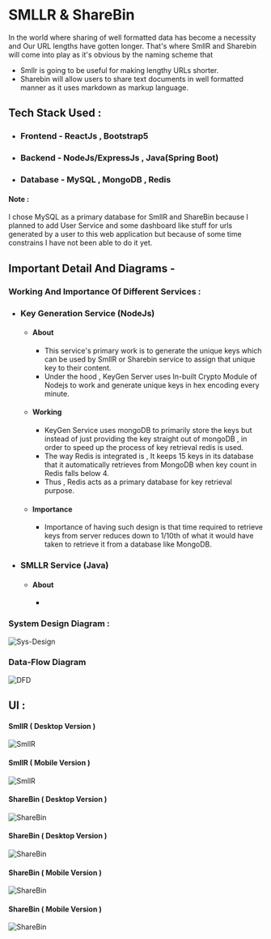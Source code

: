 # SMLLR & ShareBin
In the world where sharing of well formatted data has become a necessity and Our URL lengths have gotten longer.
That's where SmllR and Sharebin will come into play as it's obvious by the naming scheme that

- Smllr is going to be useful for making lengthy URLs shorter. 
- Sharebin will allow users to share text documents in well formatted manner as it uses markdown as markup language.


## Tech Stack Used :

- ### Frontend - ReactJs , Bootstrap5 
- ### Backend - NodeJs/ExpressJs , Java(Spring Boot)
- ### Database - MySQL , MongoDB , Redis  


#### Note : 
I chose MySQL as a primary database for SmllR and ShareBin because I planned to add User Service and some dashboard like stuff for urls generated by a user 
to this web application but because of some time constrains I have not been able to do it yet.


## Important Detail And Diagrams -

### Working And Importance Of Different Services :

- ### Key Generation Service (NodeJs)
  - #### About 
      - This service's primary work is to generate the unique keys which can be used by SmllR or Sharebin service to assign that unique key to their content.
      - Under the hood , KeyGen Server uses In-built Crypto Module of Nodejs to work and generate unique keys in hex encoding every minute.
  - #### Working
     - KeyGen Service uses mongoDB to primarily store the keys but instead of just providing the key straight out of mongoDB , in order to speed up the process of key retrieval redis is used.
     - The way Redis is integrated is , It keeps 15 keys in its database that it automatically retrieves from MongoDB when key count in Redis falls below 4.
     - Thus , Redis acts as a primary database for key retrieval purpose.
  - #### Importance 
     - Importance of having such design is that time required to retrieve keys from server reduces down to 1/10th of what it would have taken to retrieve it from a database like MongoDB.
     
- ### SMLLR Service (Java)
  - #### About
    - 
    
  
    

### System Design Diagram :
![Sys-Design](./OtherStuff/SystemDesign.jpeg)

### Data-Flow Diagram
![DFD](./OtherStuff/DFD-SMllr.jpeg)


## UI :


#### SmllR ( Desktop Version )
![SmllR](./OtherStuff/SmllR1.png)


#### SmllR ( Mobile Version )
![SmllR](./OtherStuff/SmllR2.png)



#### ShareBin ( Desktop Version )
![ShareBin](./OtherStuff/ShareBin1.png)



#### ShareBin ( Desktop Version )
![ShareBin](./OtherStuff/ShareBin2.png)


#### ShareBin ( Mobile Version )
![ShareBin](./OtherStuff/ShareBin2.2.png)


#### ShareBin ( Mobile Version )
![ShareBin](./OtherStuff/ShareBin1.1.png)




